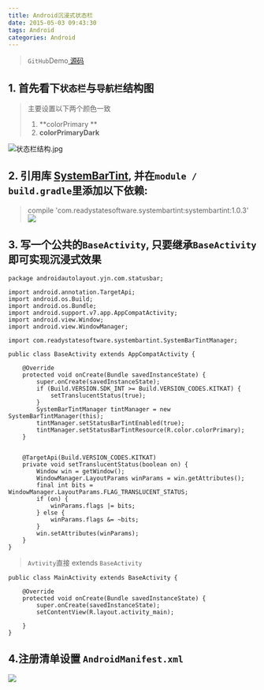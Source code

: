 ```yaml
---
title: Android沉浸式状态栏
date: 2015-05-03 09:43:30
tags: Android
categories: Android
---
```


>`GitHub`Demo[ 源码](https://github.com/yangxiaoge/ImmersiveStatusBar)


## 1. 首先看下`状态栏`与`导航栏`结构图
>主要设置以下两个颜色一致
> 1. **colorPrimary **
> 2. **colorPrimaryDark** 

![状态栏结构.jpg](http://ww2.sinaimg.cn/mw690/c05ae6b6gw1f3hyhtv36cj20j60b5q39.jpg)
<!-- more -->
## 2. 引用库  [SystemBarTint](https://github.com/jgilfelt/SystemBarTint), 并在`module / build.gradle`里添加以下依赖:
>compile 'com.readystatesoftware.systembartint:systembartint:1.0.3'
![](http://ww1.sinaimg.cn/mw690/c05ae6b6jw1f3llhi475qj20jr04u75n.jpg)

## 3. 写一个公共的`BaseActivity`, 只要继承`BaseActivity`即可实现沉浸式效果
```
package androidautolayout.yjn.com.statusbar;

import android.annotation.TargetApi;
import android.os.Build;
import android.os.Bundle;
import android.support.v7.app.AppCompatActivity;
import android.view.Window;
import android.view.WindowManager;

import com.readystatesoftware.systembartint.SystemBarTintManager;

public class BaseActivity extends AppCompatActivity {

    @Override
    protected void onCreate(Bundle savedInstanceState) {
        super.onCreate(savedInstanceState);
        if (Build.VERSION.SDK_INT >= Build.VERSION_CODES.KITKAT) {
            setTranslucentStatus(true);
        }
        SystemBarTintManager tintManager = new SystemBarTintManager(this);
        tintManager.setStatusBarTintEnabled(true);
        tintManager.setStatusBarTintResource(R.color.colorPrimary);
    }


    @TargetApi(Build.VERSION_CODES.KITKAT)
    private void setTranslucentStatus(boolean on) {
        Window win = getWindow();
        WindowManager.LayoutParams winParams = win.getAttributes();
        final int bits = WindowManager.LayoutParams.FLAG_TRANSLUCENT_STATUS;
        if (on) {
            winParams.flags |= bits;
        } else {
            winParams.flags &= ~bits;
        }
        win.setAttributes(winParams);
    }
}

```

>`Avtivity`直接 extends `BaseActivity`

```
public class MainActivity extends BaseActivity {

    @Override
    protected void onCreate(Bundle savedInstanceState) {
        super.onCreate(savedInstanceState);
        setContentView(R.layout.activity_main);

    }
}
```

## 4.注册清单设置 `AndroidManifest.xml`

![](http://ww1.sinaimg.cn/mw690/c05ae6b6jw1f3llhgnmzyj20yg0b4ade.jpg)